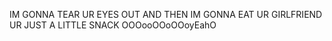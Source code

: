 IM GONNA TEAR UR EYES OUT
AND THEN IM GONNA EAT UR GIRLFRIEND
UR JUST A LITTLE SNACK
OOOooOOoOOoyEahO
